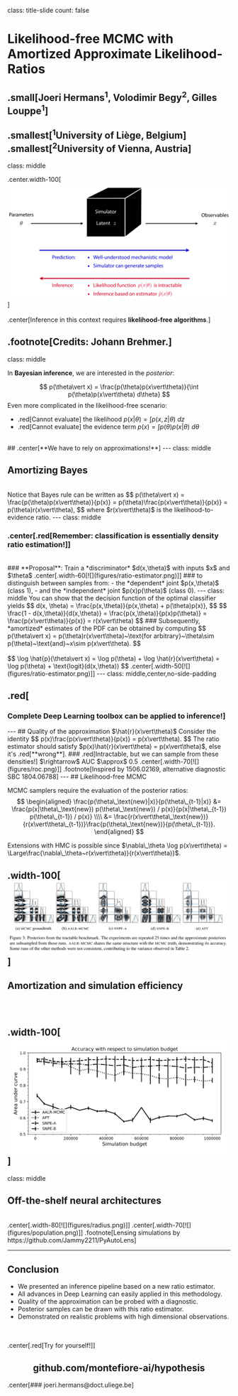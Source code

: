class: title-slide
count: false

# Likelihood-free MCMC with Amortized Approximate Likelihood-Ratios

.small[**Joeri Hermans$^1$**, Volodimir Begy$^2$, Gilles Louppe$^1$]
<br>
<br>
.smallest[$^1$University of Liège, Belgium]<br>
.smallest[$^2$University of Vienna, Austria]
---
class: middle

.center.width-100[![](./figures/lfi-setup2.png)]
<br><br>
.center[Inference in this context requires **likelihood-free algorithms**.]

.footnote[Credits: Johann Brehmer.]
---
class: middle

In **Bayesian inference**, we are interested in the *posterior*:

$$
p(\theta\vert x) = \frac{p(\theta)p(x\vert\theta)}{\int p(\theta)p(x\vert\theta) d\theta}
$$
Even more complicated in the likelihood-free scenario:
- .red[Cannot evaluate] the likelihood $p(x\vert\theta) = \int p(x,z\vert\theta)~dz$
- .red[Cannot evaluate] the evidence term $p(x) = \int p(\theta)p(x\vert\theta)~d\theta$

<br>
## .center[**We have to rely on approximations!**]
---
class: middle

## Amortizing Bayes
<br>
Notice that Bayes rule can be written as
$$
p(\theta\vert x) = \frac{p(\theta)p(x\vert\theta)}{p(x)} = p(\theta)\frac{p(x\vert\theta)}{p(x)} = p(\theta)r(x\vert\theta),
$$
where $r(x\vert\theta)$ is the likelihood-to-evidence ratio.
---
class: middle

### .center[.red[**Remember:** classification is essentially density ratio estimation!]]
<br>
### **Proposal**: Train a *discriminator* $d(x,\theta)$ with inputs $x$ and $\theta$
.center[.width-60[![](figures/ratio-estimator.png)]]
### to distinguish between samples from:
- the *dependent* joint $p(x,\theta)$ (class 1),
- and the *independent* joint $p(x)p(\theta)$ (class 0).
---
class: middle
You can show that the decision function of the optimal classifier yields
$$
d(x, \theta) = \frac{p(x,\theta)}{p(x,\theta) + p(\theta)p(x)},
$$
$$
\frac{1 - d(x,\theta)}{d(x,\theta)} =  \frac{p(x,\theta)}{p(x)p(\theta)} = \frac{p(x\vert\theta)}{p(x)} = r(x\vert\theta)
$$
### Subsequently, *amortized* estimates of the PDF can be obtained by computing
$$
p(\theta\vert x) = p(\theta)r(x\vert\theta)~\text{for arbitrary}~\theta\sim p(\theta)~\text{and}~x\sim p(x\vert\theta).
$$
<br><br>
$$
\log \hat{p}(\theta\vert x) = \log p(\theta) + \log \hat{r}(x\vert\theta) = \log p(\theta) + \text{logit}(d(x,\theta))
$$
.center[.width-50[![](figures/ratio-estimator.png)]]
---
class: middle,center,no-side-padding

<h2>.red[<h3>Complete Deep Learning toolbox can be applied to inference!]</h2>
---
## Quality of the approximation $\hat{r}(x\vert\theta)$
Consider the identity
$$
p(x)\frac{p(x\vert\theta)}{p(x)} = p(x\vert\theta).
$$
The ratio estimator should satisfy $p(x)\hat{r}(x\vert\theta) = p(x\vert\theta)$, else it's .red[**wrong**].
### .red[Intractable, but we can sample from these densities!] $\rightarrow$ AUC $\approx$ 0.5
.center[.width-70[![](figures/roc.png)]]
.footnote[Inspired by 1506.02169, alternative diagnostic SBC 1804.06788]
---
## Likelihood-free MCMC

MCMC samplers require the evaluation of the posterior ratios:
$$
\begin{aligned}
\frac{p(\theta\_\text{new}|x)}{p(\theta\_{t-1}|x)} &= \frac{p(x|\theta\_\text{new}) p(\theta\_\text{new}) / p(x)}{p(x|\theta\_{t-1}) p(\theta\_{t-1}) / p(x)} \\\\
&= \frac{r(x\vert\theta\_\text{new})}{r(x\vert\theta\_{t-1})}\frac{p(\theta\_\text{new})}{p(\theta\_{t-1})}.
\end{aligned}
$$

Extensions with HMC is possible since $\nabla\_\theta \log p(x\vert\theta) = \Large\frac{\nabla\_\theta~r(x\vert\theta)}{r(x\vert\theta)}$.

.width-100[![](figures/aalr-mcmc.png)]
---
## Amortization and simulation efficiency
<br><br>
.width-100[![](figures/efficiency.png)]
---
class: middle

## Off-the-shelf neural architectures
<br>
.center[.width-80[![](figures/radius.png)]]
.center[.width-70[![](figures/population.png)]]
.footnote[Lensing simulations by https://github.com/Jammy2211/PyAutoLens]

---
## Conclusion

- We presented an inference pipeline based on a new ratio estimator.
- All advances in Deep Learning can easily applied in this methodology.
- Quality of the approximation can be probed with a diagnostic.
- Posterior samples can be drawn with this ratio estimator.
- Demonstrated on realistic problems with high dimensional observations.

<br><br>
.center[.red[Try for yourself!]]
<center><h2>github.com/montefiore-ai/hypothesis</h2></center>
.center[### joeri.hermans@doct.uliege.be]
